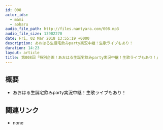 ```yaml
---
id: 008
actor_ids:
  - mami
  - aoharu
audio_file_path: http://files.nantyara.com/008.mp3
audio_file_size: 13902270
date: Fri, 02 Mar 2018 13:55:19 +0000
description: あおはる生誕宅飲みparty実況中継！生歌ライブもあり！
duration: 14:23
layout: article
title: 第008回「特別企画！あおはる生誕宅飲みparty実況中継！生歌ライブもあり！」
---
```

## 概要

* あおはる生誕宅飲みparty実況中継！生歌ライブもあり！

## 関連リンク

* none
